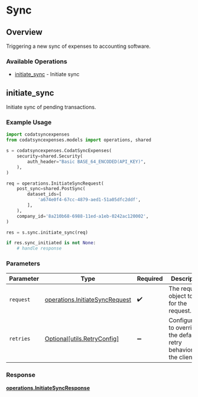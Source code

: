 # Sync

## Overview

Triggering a new sync of expenses to accounting software.

### Available Operations

* [initiate_sync](#initiate_sync) - Initiate sync

## initiate_sync

Initiate sync of pending transactions.

### Example Usage

```python
import codatsyncexpenses
from codatsyncexpenses.models import operations, shared

s = codatsyncexpenses.CodatSyncExpenses(
    security=shared.Security(
        auth_header="Basic BASE_64_ENCODED(API_KEY)",
    ),
)

req = operations.InitiateSyncRequest(
    post_sync=shared.PostSync(
        dataset_ids=[
            'a674e0f4-67cc-4879-aed1-51a05dfc2ddf',
        ],
    ),
    company_id='8a210b68-6988-11ed-a1eb-0242ac120002',
)

res = s.sync.initiate_sync(req)

if res.sync_initiated is not None:
    # handle response
```

### Parameters

| Parameter                                                                        | Type                                                                             | Required                                                                         | Description                                                                      |
| -------------------------------------------------------------------------------- | -------------------------------------------------------------------------------- | -------------------------------------------------------------------------------- | -------------------------------------------------------------------------------- |
| `request`                                                                        | [operations.InitiateSyncRequest](../../models/operations/initiatesyncrequest.md) | :heavy_check_mark:                                                               | The request object to use for the request.                                       |
| `retries`                                                                        | [Optional[utils.RetryConfig]](../../models/utils/retryconfig.md)                 | :heavy_minus_sign:                                                               | Configuration to override the default retry behavior of the client.              |


### Response

**[operations.InitiateSyncResponse](../../models/operations/initiatesyncresponse.md)**

